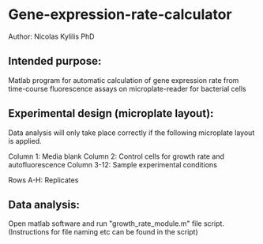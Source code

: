 # Gene-expression-rate-calculator
Author: Nicolas Kylilis PhD 

Intended purpose:
-----------------
Matlab program for automatic calculation of gene expression rate from time-course fluorescence assays on microplate-reader for bacterial cells


Experimental design (microplate layout):
----------------------------------------
Data analysis will only take place correctly if the following microplate layout is applied. 

Column 1: Media blank
Column 2: Control cells for growth rate and autofluorescence
Column 3-12: Sample experimental conditions

Rows A-H: Replicates


Data analysis:
--------------
Open matlab software and run "growth_rate_module.m" file script. (Instructions for file naming etc can be found in the script)
